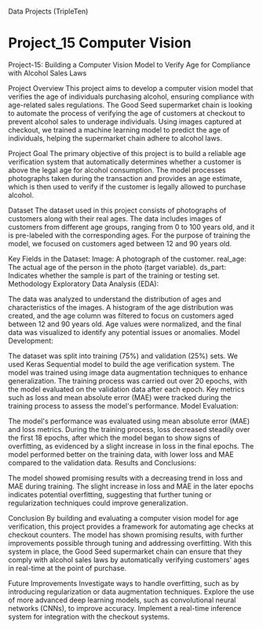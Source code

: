 Data Projects (TripleTen)
# Project_15 Computer Vision
Project-15:  Building a Computer Vision Model to Verify Age for Compliance with Alcohol Sales Laws

Project Overview
This project aims to develop a computer vision model that verifies the age of individuals purchasing alcohol, ensuring compliance with age-related sales regulations. The Good Seed supermarket chain is looking to automate the process of verifying the age of customers at checkout to prevent alcohol sales to underage individuals. Using images captured at checkout, we trained a machine learning model to predict the age of individuals, helping the supermarket chain adhere to alcohol laws.

Project Goal
The primary objective of this project is to build a reliable age verification system that automatically determines whether a customer is above the legal age for alcohol consumption. The model processes photographs taken during the transaction and provides an age estimate, which is then used to verify if the customer is legally allowed to purchase alcohol.

Dataset
The dataset used in this project consists of photographs of customers along with their real ages. The data includes images of customers from different age groups, ranging from 0 to 100 years old, and it is pre-labeled with the corresponding ages. For the purpose of training the model, we focused on customers aged between 12 and 90 years old.

Key Fields in the Dataset:
Image: A photograph of the customer.
real_age: The actual age of the person in the photo (target variable).
ds_part: Indicates whether the sample is part of the training or testing set.
Methodology
Exploratory Data Analysis (EDA):

The data was analyzed to understand the distribution of ages and characteristics of the images.
A histogram of the age distribution was created, and the age column was filtered to focus on customers aged between 12 and 90 years old.
Age values were normalized, and the final data was visualized to identify any potential issues or anomalies.
Model Development:

The dataset was split into training (75%) and validation (25%) sets.
We used Keras Sequential model to build the age verification system. The model was trained using image data augmentation techniques to enhance generalization.
The training process was carried out over 20 epochs, with the model evaluated on the validation data after each epoch. Key metrics such as loss and mean absolute error (MAE) were tracked during the training process to assess the model's performance.
Model Evaluation:

The model's performance was evaluated using mean absolute error (MAE) and loss metrics.
During the training process, loss decreased steadily over the first 18 epochs, after which the model began to show signs of overfitting, as evidenced by a slight increase in loss in the final epochs.
The model performed better on the training data, with lower loss and MAE compared to the validation data.
Results and Conclusions:

The model showed promising results with a decreasing trend in loss and MAE during training.
The slight increase in loss and MAE in the later epochs indicates potential overfitting, suggesting that further tuning or regularization techniques could improve generalization.

Conclusion
By building and evaluating a computer vision model for age verification, this project provides a framework for automating age checks at checkout counters. The model has shown promising results, with further improvements possible through tuning and addressing overfitting. With this system in place, the Good Seed supermarket chain can ensure that they comply with alcohol sales laws by automatically verifying customers' ages in real-time at the point of purchase.

Future Improvements
Investigate ways to handle overfitting, such as by introducing regularization or data augmentation techniques.
Explore the use of more advanced deep learning models, such as convolutional neural networks (CNNs), to improve accuracy.
Implement a real-time inference system for integration with the checkout systems.
